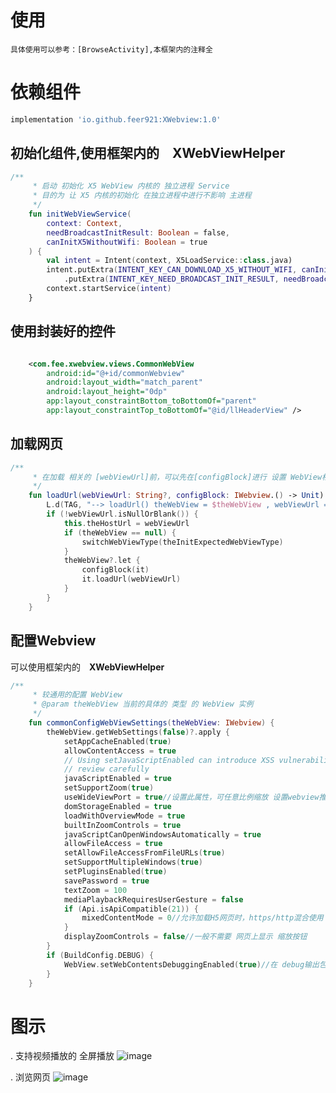 # 使用
    具体使用可以参考：[BrowseActivity],本框架内的注释全

# 依赖组件

```groovy
implementation 'io.github.feer921:XWebview:1.0'
```



## 初始化组件,使用框架内的　**XWebViewHelper**

```kotlin
/**
     * 启动 初始化 X5 WebView 内核的 独立进程 Service
     * 目的为 让 X5 内核的初始化 在独立进程中进行不影响 主进程
     */
    fun initWebViewService(
        context: Context,
        needBroadcastInitResult: Boolean = false,
        canInitX5WithoutWifi: Boolean = true
    ) {
        val intent = Intent(context, X5LoadService::class.java)
        intent.putExtra(INTENT_KEY_CAN_DOWNLOAD_X5_WITHOUT_WIFI, canInitX5WithoutWifi)
            .putExtra(INTENT_KEY_NEED_BROADCAST_INIT_RESULT, needBroadcastInitResult)
        context.startService(intent)
    }
```



## 使用封装好的控件

```xml

    <com.fee.xwebview.views.CommonWebView
        android:id="@+id/commonWebview"
        android:layout_width="match_parent"
        android:layout_height="0dp"
        app:layout_constraintBottom_toBottomOf="parent"
        app:layout_constraintTop_toBottomOf="@id/llHeaderView" />

```

## 加载网页

```kotlin
/**
     * 在加载 相关的 [webViewUrl]前，可以先在[configBlock]进行 设置 WebView相关参数
     */
    fun loadUrl(webViewUrl: String?, configBlock: IWebview.() -> Unit) {
        L.d(TAG, "--> loadUrl() theWebView = $theWebView , webViewUrl = $webViewUrl")
        if (!webViewUrl.isNullOrBlank()) {
            this.theHostUrl = webViewUrl
            if (theWebView == null) {
                switchWebViewType(theInitExpectedWebViewType)
            }
            theWebView?.let {
                configBlock(it)
                it.loadUrl(webViewUrl)
            }
        }
    }
```

## 配置Webview

可以使用框架内的　**XWebViewHelper**

```kotlin
/**
     * 较通用的配置 WebView
     * @param theWebView 当前的具体的 类型 的 WebView 实例
     */
    fun commonConfigWebViewSettings(theWebView: IWebview) {
        theWebView.getWebSettings(false)?.apply {
            setAppCacheEnabled(true)
            allowContentAccess = true
            // Using setJavaScriptEnabled can introduce XSS vulnerabilities into your application,
            // review carefully
            javaScriptEnabled = true
            setSupportZoom(true)
            useWideViewPort = true//设置此属性，可任意比例缩放 设置webview推荐使用的窗口
            domStorageEnabled = true
            loadWithOverviewMode = true
            builtInZoomControls = true
            javaScriptCanOpenWindowsAutomatically = true
            allowFileAccess = true
            setAllowFileAccessFromFileURLs(true)
            setSupportMultipleWindows(true)
            setPluginsEnabled(true)
            savePassword = true
            textZoom = 100
            mediaPlaybackRequiresUserGesture = false
            if (Api.isApiCompatible(21)) {
                mixedContentMode = 0//允许加载H5网页时，https/http混合使用
            }
            displayZoomControls = false//一般不需要 网页上显示 缩放按钮
        }
        if (BuildConfig.DEBUG) {
            WebView.setWebContentsDebuggingEnabled(true)//在 debug输出包时，把 Chrome 浏览器可调试功能开启
        }
    }
```



# 图示

  . 支持视频播放的 全屏播放
  ![image](https://user-images.githubusercontent.com/6622321/187073894-10526c46-8cf0-4279-9833-208187a2dd60.png)

  . 浏览网页
  ![image](https://user-images.githubusercontent.com/6622321/187073903-c5cdf646-ce0c-49fb-8a42-c4abba3e8c63.png)

